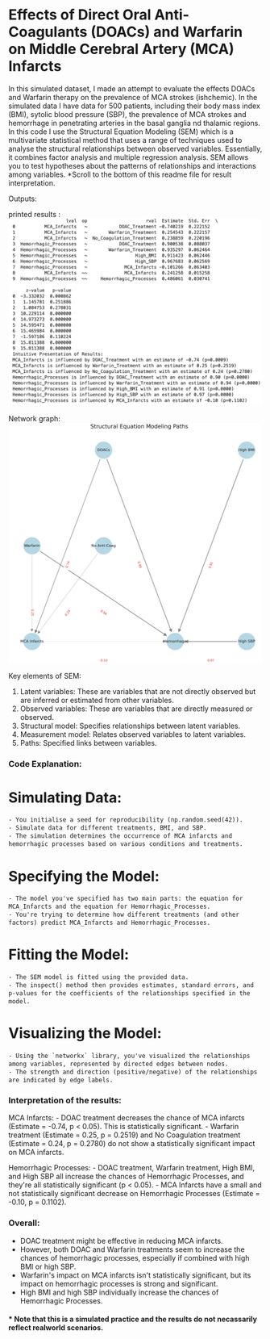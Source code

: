 # Effects of Direct Oral Anti-Coagulants (DOACs) and Warfarin on Middle Cerebral Artery (MCA) Infarcts
In this simulated dataset, I made an attempt to evaluate the effects DOACs and Warfarin therapy on the prevalence of MCA strokes (ishchemic). In the simulated data I have data for 500 patients, including their body mass index (BMI), sytolic blood pressure (SBP), the prevalence of MCA strokes and hemorrhage in penetrating arteries in the basal ganglia nd thalamic regions. In this code I use the Structural Equation Modeling (SEM) which is a multivariate statistical method that uses a range of techniques used to analyse the structural relationships between observed variables. Essentially, it combines factor analysis and multiple regression analysis. SEM allows you to test hypotheses about the patterns of relationships and interactions among variables. *Scroll to the bottom of this readme file for result interpretation.

Outputs:

printed results :
![SEM Output](SEM_DOACs_Results.png)

Network graph:
![SEM Output](SEM_DOACS_Remy.png)


Key elements of SEM:
1. Latent variables: These are variables that are not directly observed but are inferred or estimated from other variables. 
2. Observed variables: These are variables that are directly measured or observed.
3. Structural model: Specifies relationships between latent variables.
4. Measurement model: Relates observed variables to latent variables.
5. Paths: Specified links between variables. 

### Code Explanation:

# Simulating Data: 
    - You initialise a seed for reproducibility (np.random.seed(42)).
    - Simulate data for different treatments, BMI, and SBP. 
    - The simulation determines the occurrence of MCA infarcts and hemorrhagic processes based on various conditions and treatments.
# Specifying the Model: 
    - The model you've specified has two main parts: the equation for MCA_Infarcts and the equation for Hemorrhagic_Processes.
    - You're trying to determine how different treatments (and other factors) predict MCA_Infarcts and Hemorrhagic_Processes.
# Fitting the Model:
    - The SEM model is fitted using the provided data. 
    - The inspect() method then provides estimates, standard errors, and p-values for the coefficients of the relationships specified in the model.

# Visualizing the Model:
    - Using the `networkx` library, you've visualized the relationships among variables, represented by directed edges between nodes.
    - The strength and direction (positive/negative) of the relationships are indicated by edge labels.

### Interpretation of the results:

MCA Infarcts:
    - DOAC treatment decreases the chance of MCA infarcts (Estimate = -0.74, p < 0.05). This is statistically significant.
    - Warfarin treatment (Estimate = 0.25, p = 0.2519) and No Coagulation treatment (Estimate = 0.24, p = 0.2780) do not show a statistically significant impact on MCA infarcts.

Hemorrhagic Processes:
    - DOAC treatment, Warfarin treatment, High BMI, and High SBP all increase the chances of Hemorrhagic Processes, and they're all statistically significant (p < 0.05).
    - MCA Infarcts have a small and not statistically significant decrease on Hemorrhagic Processes (Estimate = -0.10, p = 0.1102).

### Overall:

- DOAC treatment might be effective in reducing MCA infarcts.
- However, both DOAC and Warfarin treatments seem to increase the chances of hemorrhagic processes, especially if combined with high BMI or high SBP.
- Warfarin's impact on MCA infarcts isn't statistically significant, but its impact on hemorrhagic processes is strong and significant.
- High BMI and high SBP individually increase the chances of Hemorrhagic Processes.
#### * Note that this is a simulated practice and the results do not necassarily reflect realworld scenarios.
